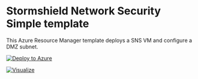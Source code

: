 # Stormshield Network Security Simple template

This Azure Resource Manager template deploys a SNS VM and configure a DMZ subnet.

[![Deploy to Azure](http://azuredeploy.net/deploybutton.png)](https://azuredeploy.net/)

[![Visualize](http://armviz.io/visualizebutton.png)](http://armviz.io/#/?load=https://raw.githubusercontent.com/remip2/azure-templates/sns/sns-simple/template.json")



